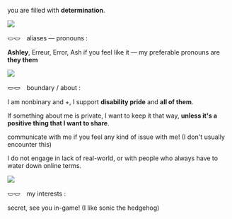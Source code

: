 <p>you are filled with <b>determination</b>.</p>

![](https://64.media.tumblr.com/07d3b7f8ec3a9942d21d27308414fda4/c28daed5d50cdf70-23/s2048x3072/4410d871574f8f0e37bd542f6a6399f5377f8126.pnj)

<p>𐃬𐃬　aliases — pronouns :</p>
<p><b>Ashley</b>, Erreur, Error, Ash if you feel like it — my preferable pronouns are <b>they them</b></p>

<img src="https://64.media.tumblr.com/b797312bc18a22d26327023e43c909a5/a4a6afcd9db8a8b5-a7/s100x200/ef367d0728d9f8a7934ecd898d3bef247c7914e1.gifv"></img>

<p>𐃬𐃬　boundary / about :</p>
<p>I am nonbinary and +, I support <b>disability pride</b> and <b>all of them</b>. </p>
<p>If something about me is private, I want to keep it that way, <b>unless it's a positive thing that I want to share</b>.</p>
<p>communicate with me if you feel any kind of issue with me! (I don't usually encounter this)</p>
<p>I do not engage in lack of real-world, or with people who always have to water down online terms.</p>

<img src="https://64.media.tumblr.com/2fa2cb03251d9d8d92b471d0c743c6ee/a4a6afcd9db8a8b5-ab/s100x200/1c8ca503d33e26b3212e89ce8f55ac26af76acef.gifv"></img>

<p>𐃬𐃬　my interests :</p>
<p>secret, see you in-game! (I like sonic the hedgehog)</p>
